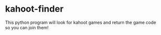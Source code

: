 # kahoot-finder
This python program will look for kahoot games and return the game code so you can join them!
